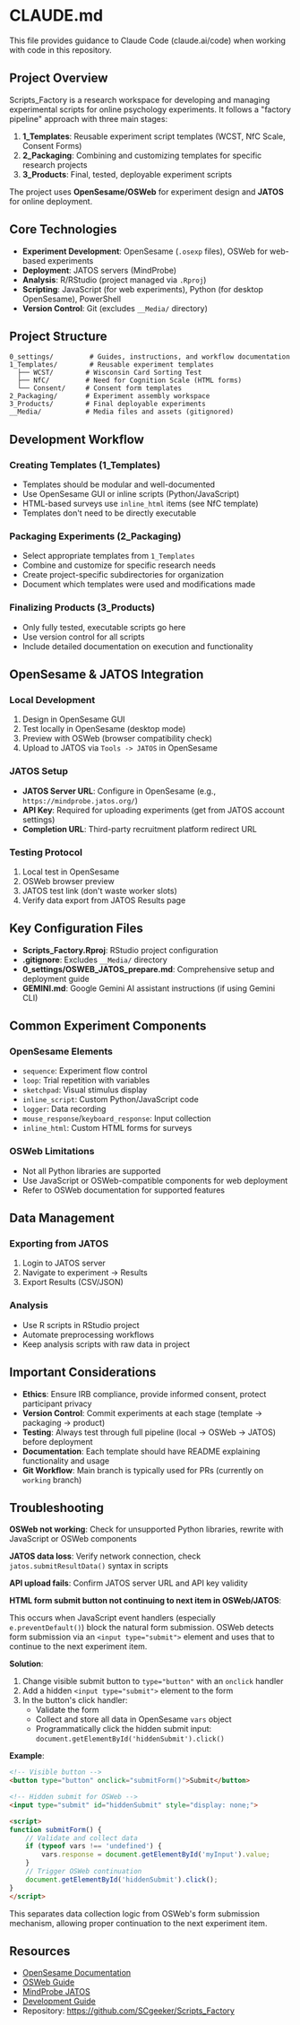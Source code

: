 # CLAUDE.md

This file provides guidance to Claude Code (claude.ai/code) when working with code in this repository.

## Project Overview

Scripts_Factory is a research workspace for developing and managing experimental scripts for online psychology experiments. It follows a "factory pipeline" approach with three main stages:

1. **1_Templates**: Reusable experiment script templates (WCST, NfC Scale, Consent Forms)
2. **2_Packaging**: Combining and customizing templates for specific research projects
3. **3_Products**: Final, tested, deployable experiment scripts

The project uses **OpenSesame/OSWeb** for experiment design and **JATOS** for online deployment.

## Core Technologies

- **Experiment Development**: OpenSesame (`.osexp` files), OSWeb for web-based experiments
- **Deployment**: JATOS servers (MindProbe)
- **Analysis**: R/RStudio (project managed via `.Rproj`)
- **Scripting**: JavaScript (for web experiments), Python (for desktop OpenSesame), PowerShell
- **Version Control**: Git (excludes `__Media/` directory)

## Project Structure

```
0_settings/         # Guides, instructions, and workflow documentation
1_Templates/        # Reusable experiment templates
  ├── WCST/        # Wisconsin Card Sorting Test
  ├── NfC/         # Need for Cognition Scale (HTML forms)
  └── Consent/     # Consent form templates
2_Packaging/       # Experiment assembly workspace
3_Products/        # Final deployable experiments
__Media/           # Media files and assets (gitignored)
```

## Development Workflow

### Creating Templates (1_Templates)
- Templates should be modular and well-documented
- Use OpenSesame GUI or inline scripts (Python/JavaScript)
- HTML-based surveys use `inline_html` items (see NfC template)
- Templates don't need to be directly executable

### Packaging Experiments (2_Packaging)
- Select appropriate templates from `1_Templates`
- Combine and customize for specific research needs
- Create project-specific subdirectories for organization
- Document which templates were used and modifications made

### Finalizing Products (3_Products)
- Only fully tested, executable scripts go here
- Use version control for all scripts
- Include detailed documentation on execution and functionality

## OpenSesame & JATOS Integration

### Local Development
1. Design in OpenSesame GUI
2. Test locally in OpenSesame (desktop mode)
3. Preview with OSWeb (browser compatibility check)
4. Upload to JATOS via `Tools -> JATOS` in OpenSesame

### JATOS Setup
- **JATOS Server URL**: Configure in OpenSesame (e.g., `https://mindprobe.jatos.org/`)
- **API Key**: Required for uploading experiments (get from JATOS account settings)
- **Completion URL**: Third-party recruitment platform redirect URL

### Testing Protocol
1. Local test in OpenSesame
2. OSWeb browser preview
3. JATOS test link (don't waste worker slots)
4. Verify data export from JATOS Results page

## Key Configuration Files

- **Scripts_Factory.Rproj**: RStudio project configuration
- **.gitignore**: Excludes `__Media/` directory
- **0_settings/OSWEB_JATOS_prepare.md**: Comprehensive setup and deployment guide
- **GEMINI.md**: Google Gemini AI assistant instructions (if using Gemini CLI)

## Common Experiment Components

### OpenSesame Elements
- `sequence`: Experiment flow control
- `loop`: Trial repetition with variables
- `sketchpad`: Visual stimulus display
- `inline_script`: Custom Python/JavaScript code
- `logger`: Data recording
- `mouse_response`/`keyboard_response`: Input collection
- `inline_html`: Custom HTML forms for surveys

### OSWeb Limitations
- Not all Python libraries are supported
- Use JavaScript or OSWeb-compatible components for web deployment
- Refer to OSWeb documentation for supported features

## Data Management

### Exporting from JATOS
1. Login to JATOS server
2. Navigate to experiment → Results
3. Export Results (CSV/JSON)

### Analysis
- Use R scripts in RStudio project
- Automate preprocessing workflows
- Keep analysis scripts with raw data in project

## Important Considerations

- **Ethics**: Ensure IRB compliance, provide informed consent, protect participant privacy
- **Version Control**: Commit experiments at each stage (template → packaging → product)
- **Testing**: Always test through full pipeline (local → OSWeb → JATOS) before deployment
- **Documentation**: Each template should have README explaining functionality and usage
- **Git Workflow**: Main branch is typically used for PRs (currently on `working` branch)

## Troubleshooting

**OSWeb not working**: Check for unsupported Python libraries, rewrite with JavaScript or OSWeb components

**JATOS data loss**: Verify network connection, check `jatos.submitResultData()` syntax in scripts

**API upload fails**: Confirm JATOS server URL and API key validity

**HTML form submit button not continuing to next item in OSWeb/JATOS**:

This occurs when JavaScript event handlers (especially `e.preventDefault()`) block the natural form submission. OSWeb detects form submission via an `<input type="submit">` element and uses that to continue to the next experiment item.

**Solution**:
1. Change visible submit button to `type="button"` with an `onclick` handler
2. Add a hidden `<input type="submit">` element to the form
3. In the button's click handler:
   - Validate the form
   - Collect and store all data in OpenSesame `vars` object
   - Programmatically click the hidden submit input: `document.getElementById('hiddenSubmit').click()`

**Example**:
```html
<!-- Visible button -->
<button type="button" onclick="submitForm()">Submit</button>

<!-- Hidden submit for OSWeb -->
<input type="submit" id="hiddenSubmit" style="display: none;">

<script>
function submitForm() {
    // Validate and collect data
    if (typeof vars !== 'undefined') {
        vars.response = document.getElementById('myInput').value;
    }
    // Trigger OSWeb continuation
    document.getElementById('hiddenSubmit').click();
}
</script>
```

This separates data collection logic from OSWeb's form submission mechanism, allowing proper continuation to the next experiment item.

## Resources

- [OpenSesame Documentation](https://osdoc.cogsci.nl/)
- [OSWeb Guide](https://osdoc.cogsci.nl/4.1/manual/osweb/osweb/)
- [MindProbe JATOS](https://mindprobe.eu/)
- [Development Guide](https://scgeeker.github.io/Online_EXP/VibeJATOS.html)
- Repository: https://github.com/SCgeeker/Scripts_Factory
